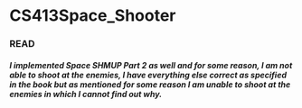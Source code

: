 # CS413Space_Shooter


### READ

##### I implemented Space SHMUP Part 2 as well and for some reason, I am not able to shoot at the enemies, I have everything else correct as specified in the book but as mentioned for some reason I am unable to shoot at the enemies in which I cannot find out why.
